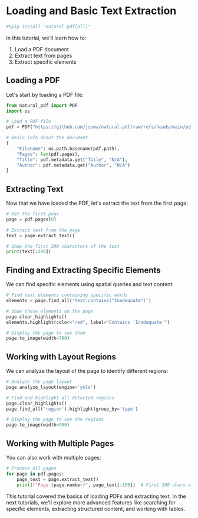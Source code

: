 # Loading and Basic Text Extraction

```python
#%pip install "natural-pdf[all]"
```

In this tutorial, we'll learn how to:

1. Load a PDF document
2. Extract text from pages
3. Extract specific elements 

## Loading a PDF

Let's start by loading a PDF file:

```python
from natural_pdf import PDF
import os

# Load a PDF file
pdf = PDF("https://github.com/jsoma/natural-pdf/raw/refs/heads/main/pdfs/01-practice.pdf")

# Basic info about the document
{
    "Filename": os.path.basename(pdf.path),
    "Pages": len(pdf.pages),
    "Title": pdf.metadata.get("Title", "N/A"),
    "Author": pdf.metadata.get("Author", "N/A")
}
```

## Extracting Text

Now that we have loaded the PDF, let's extract the text from the first page:

```python
# Get the first page
page = pdf.pages[0]

# Extract text from the page
text = page.extract_text()

# Show the first 200 characters of the text
print(text[:200])
```

## Finding and Extracting Specific Elements

We can find specific elements using spatial queries and text content:

```python
# Find text elements containing specific words
elements = page.find_all('text:contains("Inadequate")')

# Show these elements on the page
page.clear_highlights()
elements.highlight(color="red", label="Contains 'Inadequate'")

# Display the page to see them
page.to_image(width=700)
```

## Working with Layout Regions

We can analyze the layout of the page to identify different regions:

```python
# Analyze the page layout
page.analyze_layout(engine='yolo')

# Find and highlight all detected regions
page.clear_highlights()
page.find_all('region').highlight(group_by='type')

# Display the page to see the regions
page.to_image(width=900)
```

## Working with Multiple Pages

You can also work with multiple pages:

```python
# Process all pages
for page in pdf.pages:
    page_text = page.extract_text()
    print(f"Page {page.number}", page_text[:100])  # First 100 chars of each page
```

This tutorial covered the basics of loading PDFs and extracting text. In the next tutorials, we'll explore more advanced features like searching for specific elements, extracting structured content, and working with tables. 
